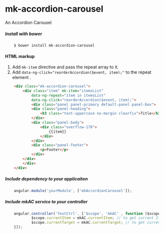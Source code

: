 # mk-accordion-carousel
An Accordion Carousel

##### Install with bower	
```
    $ bower install mk-accordion-carousel
```

#### HTML markup
1. Add `mk-item` directive and pass the repeat array to it.
2. Add `data-ng-click="reorderAccordion($event, item);"` to the repeat element .
```html
	<div class="mk-accordion-carousel">
		<div class="item" mk-item="itemsList"
			data-ng-repeat="item in itemsList"
			data-ng-click="reorderAccordion($event, item);">
			<div class="panel panel-primary default-panel panel-box">
			<div class="panel-heading">
				<h3 class="text-uppercase no-margin clearfix">Title</h3>
			</div>
			<div class="panel-body">
				<div class="overflow-170">
					{{item}}
				</div>
			</div>
			<div class="panel-footer">
				<p>Footer</p>
			</div>
		</div>
		</div>
	</div>
```

##### Include dependency to your applicaiton
```javascript
	angular.module('yourModule', ['mkAccordionCarousel']);
```

##### Include mkAC service to your controller
```javascript
  	angular.controller('TestCtrl', ['$scope', 'mkAC' , function ($scope, mkAC) {
    		$scope.currentItem = mkAC.currentItem; // to get current Item
    		$scope.currentTarget = mkAC.currentTarget; // to get current Target of the Item
  	}]);
	
```
